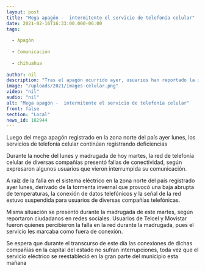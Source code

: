 ```yaml
---
layout: post
title: "Mega apagón -  intermitente el servicio de telefonía celular"
date: 2021-02-16T16:33:00.000-06:00
tags:
  
  - Apagón
  
  - Comunicación
  
  - chihuahua
  
author: nil
description: "Tras el apagón ocurrido ayer, usuarios han reportado la intermitencia del servicio en diferentes compañías"
image: "/uploads/2021/images-celular.png"
video: "nil"
audio: "nil"
alt: "Mega apagón -  intermitente el servicio de telefonía celular"
front: false
section: "Local"
news_id: 182944
---
```


Luego del mega apagón registrado en la zona norte del país ayer lunes, los servicios de telefonía celular continúan registrando deficiencias

Durante la noche del lunes y madrugada de hoy martes, la red de telefonía celular de diversas compañías presentó fallas de conectividad, según expresaron algunos usuarios que vieron interrumpida su comunicación.

A raíz de la falla en el sistema eléctrico en la zona norte del país registrado ayer lunes, derivado de la tormenta invernal que provocó una baja abrupta de temperaturas, la conexión de datos telefónicos y la señal de la red estuvo suspendida para usuarios de diversas compañías telefónicas.

Misma situación se presentó durante la madrugada de este martes, según reportaron ciudadanos en redes sociales. Usuarios de Telcel y Movistar fueron quienes percibieron la falla en la red durante la madrugada, pues el servicio les marcaba como fuera de conexión.

Se espera que durante el transcurso de este día las conexiones de dichas compañías en la capital del estado no sufran interrupciones, toda vez que el servicio eléctrico se reestableció en la gran parte del municipio esta mañana